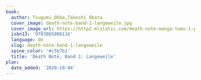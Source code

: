```yaml
---
book:
  author: Tsugumi Ohba,Takeshi Obata
  cover_image: death-note-band-1-langeweile.jpg
  cover_image_url: https://http2.mlstatic.com/death-note-manga-tomo-1-panini-original-nuevo-espanol-latino-D_NQ_NP_959228-MCO32441640140_102019-F.jpg
  isbn13: '9783865806116'
  language: de
  slug: death-note-band-1-langeweile
  spine_color: '#c5b7b1'
  title: 'Death Note, Band 1: Langeweile'
plan:
  date_added: '2020-10-04'
---
```

